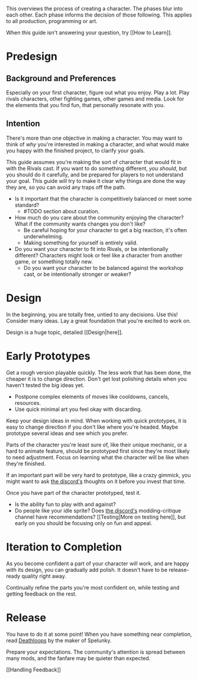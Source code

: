 This overviews the process of creating a character.
The phases blur into each other. Each phase informs the decision of those following.
This applies to all production, programming or art.

When this guide isn't answering your question, try [[How to Learn]].

# Predesign
## Background and Preferences
Especially on your first character, figure out what you enjoy.
Play a lot. Play rivals characters, other fighting games, other games and media.
Look for the elements that you find fun, that personally resonate with you.

## Intention
There's more than one objective in making a character. You may want to think of *why* you're interested in making a character, and what would make you happy with the finished project, to clarify your goals.

This guide assumes you're making the sort of character that would fit in with the Rivals cast. If you want to do something different, *you should*, but you should do it carefully, and be prepared for players to not understand your goal. This guide will try to make it clear why things are done the way they are, so you can avoid any traps off the path.

- Is it important that the character is competitively balanced or meet some standard? 
	- #TODO section about curation.
- How much do you care about the community enjoying the character? What if the community wants changes you don't like? 
	- Be careful hoping for your character to get a big reaction, it's often underwhelming.
	- Making something for yourself is entirely valid.
- Do you want your character to fit into Rivals, or be intentionally different? Characters might look or feel like a character from another game, or something totally new. 
	- Do you want your character to be balanced against the workshop cast, or be intentionally stronger or weaker?

# Design
In the beginning, you are totally free, untied to any decisions. Use this! 
Consider many ideas. Lay a great foundation that you're excited to work on.

Design is a huge topic, detailed [[Design|here]].

# Early Prototypes
Get a rough version playable quickly. The less work that has been done, the cheaper it is to change direction. Don't get lost polishing details when you haven't tested the big ideas yet. 
- Postpone complex elements of moves like cooldowns, cancels, resources.
- Use quick minimal art you feel okay with discarding.

Keep your design ideas in mind. When working with quick prototypes, it is easy to change direction if you don't like where you're headed. Maybe prototype several ideas and see which you prefer.

Parts of the character you're least sure of, like their unique mechanic, or a hard to animate feature, should be prototyped first since they're most likely to need adjustment. Focus on learning what the character will be like when they're finished.

If an important part will be very hard to prototype, like a crazy gimmick, you might want to ask [the discord's](https://discord.gg/roa) thoughts on it before you invest that time.

Once you have part of the character prototyped, test it. 
- Is the ability fun to play with and against?
- Do people like your idle sprite? Does [the discord's](https://discord.gg/roa) modding-critique channel have recommendations?
[[Testing|More on testing here]], but early on you should be focusing only on fun and appeal.

# Iteration to Completion
As you become confident a part of your character will work, and are happy with its design, you can gradually add polish. It doesn't have to be release-ready quality right away.

Continually refine the parts you're most confident on, while testing and getting feedback on the rest.

# Release
You have to do it at some point! When you have something near completion, read [Deathloops](https://www.derekyu.com/makegames/deathloops.html) by the maker of Spelunky.

Prepare your expectations. The community's attention is spread between many mods, and the fanfare may be quieter than expected.

[[Handling Feedback]]